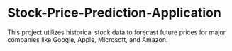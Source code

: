 # Stock-Price-Prediction-Application
This project utilizes historical stock data to forecast future prices for major companies like Google, Apple, Microsoft, and Amazon.
